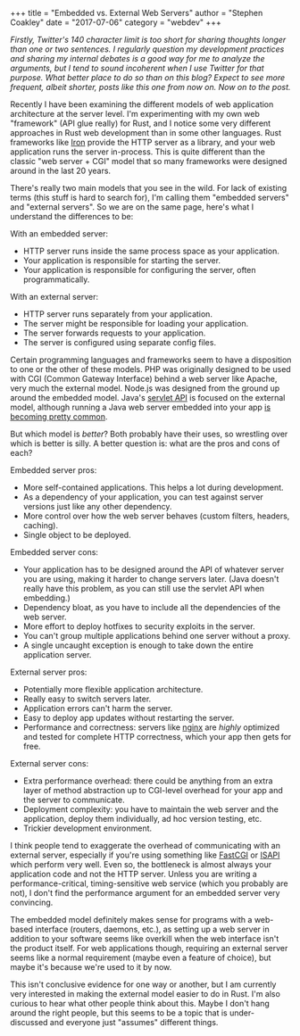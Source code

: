 +++
title = "Embedded vs. External Web Servers"
author = "Stephen Coakley"
date = "2017-07-06"
category = "webdev"
+++

*Firstly, Twitter's 140 character limit is too short for sharing thoughts longer than one or two sentences. I regularly question my development practices and sharing my internal debates is a good way for me to analyze the arguments, but I tend to sound incoherent when I use Twitter for that purpose. What better place to do so than on this blog? Expect to see more frequent, albeit shorter, posts like this one from now on. Now on to the post.*

Recently I have been examining the different models of web application architecture at the server level. I'm experimenting with my own web "framework" (API glue really) for Rust, and I notice some very different approaches in Rust web development than in some other languages. Rust frameworks like [Iron] provide the HTTP server as a library, and your web application runs the server in-process. This is quite different than the classic "web server + CGI" model that so many frameworks were designed around in the last 20 years.

There's really two main models that you see in the wild. For lack of existing terms (this stuff is hard to search for), I'm calling them "embedded servers" and "external servers". So we are on the same page, here's what I understand the differences to be:

With an embedded server:

- HTTP server runs inside the same process space as your application.
- Your application is responsible for starting the server.
- Your application is responsible for configuring the server, often programmatically.

With an external server:

- HTTP server runs separately from your application.
- The server might be responsible for loading your application.
- The server forwards requests to your application.
- The server is configured using separate config files.

Certain programming languages and frameworks seem to have a disposition to one or the other of these models. PHP was originally designed to be used with CGI (Common Gateway Interface) behind a web server like Apache, very much the external model. Node.js was designed from the ground up around the embedded model. Java's [servlet API](https://docs.oracle.com/javaee/7/api/javax/servlet/http/package-summary.html) is focused on the external model, although running a Java web server embedded into your app [is becoming pretty common](http://www.eclipse.org/jetty/documentation/current/embedding-jetty.html).

But which model is _better_? Both probably have their uses, so wrestling over which is better is silly. A better question is: what are the pros and cons of each?

Embedded server pros:

- More self-contained applications. This helps a lot during development.
- As a dependency of your application, you can test against server versions just like any other dependency.
- More control over how the web server behaves (custom filters, headers, caching).
- Single object to be deployed.

Embedded server cons:

- Your application has to be designed around the API of whatever server you are using, making it harder to change servers later. (Java doesn't really have this problem, as you can still use the servlet API when embedding.)
- Dependency bloat, as you have to include all the dependencies of the web server.
- More effort to deploy hotfixes to security exploits in the server.
- You can't group multiple applications behind one server without a proxy.
- A single uncaught exception is enough to take down the entire application server.

External server pros:

- Potentially more flexible application architecture.
- Really easy to switch servers later.
- Application errors can't harm the server.
- Easy to deploy app updates without restarting the server.
- Performance and correctness: servers like [nginx] are _highly_ optimized and tested for complete HTTP correctness, which your app then gets for free.

External server cons:

- Extra performance overhead: there could be anything from an extra layer of method abstraction up to CGI-level overhead for your app and the server to communicate.
- Deployment complexity: you have to maintain the web server and the application, deploy them individually, ad hoc version testing, etc.
- Trickier development environment.

I think people tend to exaggerate the overhead of communicating with an external server, especially if you're using something like [FastCGI] or [ISAPI] which perform very well. Even so, the bottleneck is almost always your application code and not the HTTP server. Unless you are writing a performance-critical, timing-sensitive web service (which you probably are not), I don't find the performance argument for an embedded server very convincing.

The embedded model definitely makes sense for programs with a web-based interface (routers, daemons, etc.), as setting up a web server in addition to your software seems like overkill when the web interface isn't the product itself. For web applications though, requiring an external server seems like a normal requirement (maybe even a feature of choice), but maybe it's because we're used to it by now.

This isn't conclusive evidence for one way or another, but I am currently very interested in making the external model easier to do in Rust. I'm also curious to hear what other people think about this. Maybe I don't hang around the right people, but this seems to be a topic that is under-discussed and everyone just "assumes" different things.


[FastCGI]: https://en.wikipedia.org/wiki/FastCGI
[Iron]: http://ironframework.io
[ISAPI]: https://en.wikipedia.org/wiki/Internet_Server_Application_Programming_Interface
[nginx]: https://nginx.org/en/
